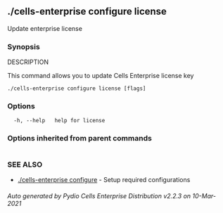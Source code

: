 ## ./cells-enterprise configure license

Update enterprise license

### Synopsis


DESCRIPTION

  This command allows you to update Cells Enterprise license key



```
./cells-enterprise configure license [flags]
```

### Options

```
  -h, --help   help for license
```

### Options inherited from parent commands

```
```

### SEE ALSO

* [./cells-enterprise configure](./cells-enterprise-configure)	 - Setup required configurations

###### Auto generated by Pydio Cells Enterprise Distribution v2.2.3 on 10-Mar-2021
